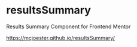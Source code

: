 # resultsSummary
Results Summary Component for Frontend Mentor

https://mcjoester.github.io/resultsSummary/
